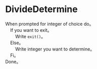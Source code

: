 # DivideDetermine

When prompted for integer of choice do。  
&nbsp; &nbsp; If you want to exit。  
&nbsp; &nbsp; &nbsp; &nbsp; Write `exit()`。  
&nbsp; &nbsp; Else。  
&nbsp; &nbsp; &nbsp; &nbsp; Write integer you want to determine。  
&nbsp; &nbsp; Fi。  
Done。  
